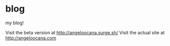 blog
====

my blog!

Visit the beta version at http://angeloocana.surge.sh/
Visit the actual site at http://angeloocana.com
